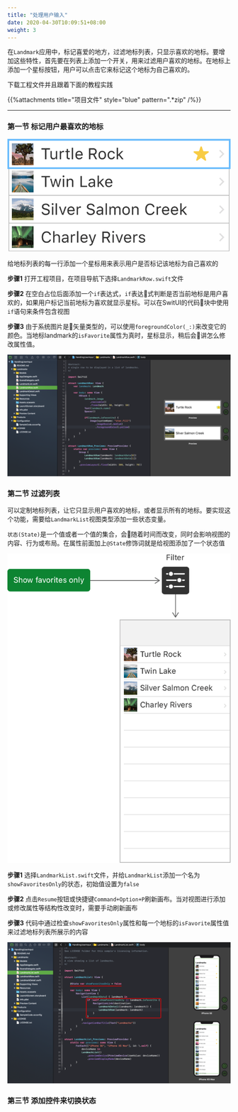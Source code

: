 ```yaml
---
title: "处理用户输入"
date: 2020-04-30T10:09:51+08:00
weight: 3
---
```


在`Landmark`应用中，标记喜爱的地方，过滤地标列表，只显示喜欢的地标。要增加这些特性，首先要在列表上添加一个开关，用来过滤用户喜欢的地标。在地标上添加一个星标按钮，用户可以点击它来标记这个地标为自己喜欢的。

下载工程文件并且跟着下面的教程实践

{{%attachments title="项目文件" style="blue" pattern=".*zip" /%}}

---

### 第一节 标记用户最喜欢的地标

![mark-favorite](/tutorials/swiftui_essentials/images/swiftui-handle-user-input-mark-favorite.png?width=20pc)

给地标列表的每一行添加一个星标用来表示用户是否标记该地标为自己喜欢的

**步骤1** 打开工程项目，在项目导航下选择`LandmarkRow.swift`文件

**步骤2** 在空白占位后面添加一个`if`表达式，`if`表达式判断是否当前地标是用户喜欢的，如果用户标记当前地标为喜欢就显示星标。可以在SwitUI的代码块中使用`if`语句来条件包含视图

**步骤3** 由于系统图片是矢量类型的，可以使用`foregroundColor(_:)`来改变它的颜色。当地标landmark的`isFavorite`属性为真时，星标显示，稍后会讲怎么修改属性值。

![star](/tutorials/swiftui_essentials/images/swiftui-handle-user-input-star.png?width=50pc)

### 第二节 过滤列表

可以定制地标列表，让它只显示用户喜欢的地标，或者显示所有的地标。要实现这个功能，需要给`LandmarkList`视图类型添加一些状态变量。

`状态(State)`是一个值或者一个值的集合，会随着时间而改变，同时会影响视图的内容、行为或布局。在属性前面加上`@State`修饰词就是给视图添加了一个状态值

![state](/tutorials/swiftui_essentials/images/swiftui-handle-user-input-state.png?width=20pc)

**步骤1** 选择`LandmarkList.swift`文件，并给`LandmarkList`添加一个名为`showFavoritesOnly`的状态，初始值设置为`false`

**步骤2** 点击`Resume`按钮或快捷键`Command+Option+P`刷新画布。当对视图进行添加或修改属性等结构性改变时，需要手动刷新画布

**步骤3** 代码中通过检查`showFavoritesOnly`属性和每一个地标的`isFavorite`属性值来过滤地标列表所展示的内容

![state favorite](/tutorials/swiftui_essentials/images/swiftui-handle-user-input-state-favorite.png?width=50pc)

### 第三节 添加控件来切换状态


